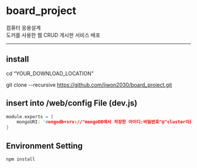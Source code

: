 # board_project

컴퓨터 응용설계\
도커를 사용한 웹 CRUD 게시판 서비스 배포

-----------------------------------------

## install
cd “YOUR_DOWNLOAD_LOCATION”

git clone --recursive https://github.com/jiwon2030/board_project.git

## insert into /web/config File (dev.js)
```c
module.exports = {
    mongoURI: 'mongodb+srv://"mongoDB에서 저장한 아이디:비밀번호"@"cluster이름".ogosvhy.mongodb.net/?retryWrites=true&w=majority'
}
```

## Environment Setting

```c
npm install
```
